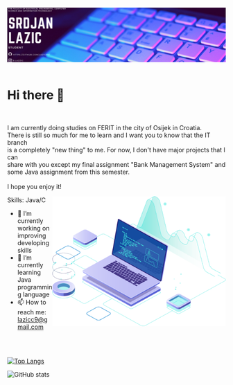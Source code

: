 ![](https://github.com/Lazic997/Lazic997/blob/main/Lazic997.png)
<br>
<br>
# Hi there 👋
<br>


I am currently doing studies on FERIT in the city of Osijek in Croatia.<br>
There is still so much for me to learn and I want you to know that the IT branch<br> is
a completely "new thing" to me. For now, I don't have major projects that I can <br>share with
you except my final assignment "Bank Management System" and some Java assignment from this semester.<br><br>
I hope you enjoy it!

<img src="https://github.com/Lazic997/Lazic997/blob/main/pc.png" align="right" width="400" height="300"> 


Skills: Java/C

- 🔭 I’m currently working on improving developing skills 
- 🌱 I’m currently learning Java programming language 
- 📫 How to reach me: lazicc9@gmail.com 
    
<br>
<br>


    
[![Top Langs](https://github-readme-stats.vercel.app/api/top-langs/?username=Lazic997)](https://github.com/anuraghazra/github-readme-stats)
    
![GitHub stats](https://github-readme-stats.vercel.app/api?username=Lazic997&show_icons=true)
  

